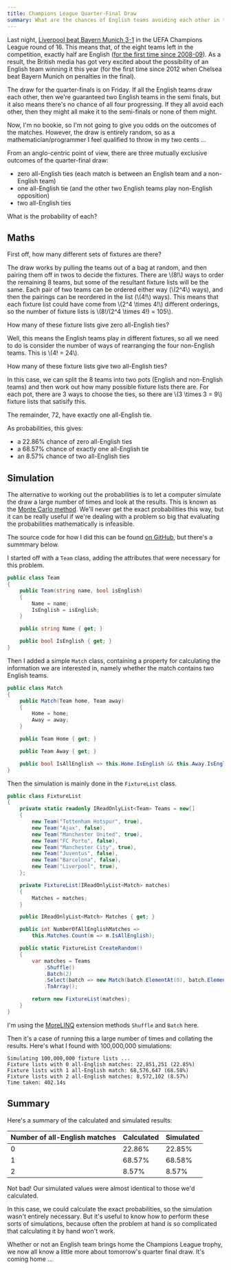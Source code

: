 ```yaml
---
title: Champions League Quarter-Final Draw
summary: What are the chances of English teams avoiding each other in the Champions League quarter-final draw?
---
```


Last night, [Liverpool beat Bayern Munich
3-1](https://www.bbc.co.uk/sport/football/47543631) in the UEFA Champions League
round of 16. This means that, of the eight teams left in the competition,
exactly half are English ([for the first time since
2008-09](https://twitter.com/OptaJoe/status/1105950279642636294)). As a result,
the British media has got very excited about the possibility of an English team
winning it this year (for the first time since 2012 when Chelsea beat Bayern
Munich on penalties in the final).

The draw for the quarter-finals is on Friday. If all the English teams draw each
other, then we're guaranteed two English teams in the semi finals, but it also
means there's no chance of all four progressing. If they all avoid each other,
then they might all make it to the semi-finals or none of them might.

Now, I'm no bookie, so I'm not going to give you odds on the outcomes of the
matches. However, the draw is entirely random, so as a mathematician/programmer
I feel qualified to throw in my two cents ...

From an anglo-centric point of view, there are three mutually exclusive outcomes
of the quarter-final draw:

- zero all-English ties (each match is between an English team and a non-English
  team)
- one all-English tie (and the other two English teams play non-English
  opposition)
- two all-English ties

What is the probability of each?

## Maths

First off, how many different sets of fixtures are there?

The draw works by pulling the teams out of a bag at random, and then pairing
them off in twos to decide the fixtures. There are \\(8!\\) ways to order the
remaining 8 teams, but some of the resultant fixture lists will be the same.
Each pair of two teams can be ordered either way (\\(2^4\\) ways), and then the
pairings can be reordered in the list (\\(4!\\) ways). This means that each
fixture list could have come from \\(2^4 \times 4!\\) different orderings, so the
number of fixture lists is \\(8!/(2^4 \times 4!) = 105\\).

How many of these fixture lists give zero all-English ties?

Well, this means the English teams play in different fixtures, so all we need to
do is consider the number of ways of rearranging the four non-English teams.
This is \\(4! = 24\\).

How many of these fixture lists give two all-English ties?

In this case, we can split the 8 teams into two pots (English and non-English
teams) and then work out how many possible fixture lists there are. For each
pot, there are 3 ways to choose the ties, so there are \\(3 \times 3 = 9\\)
fixture lists that satisify this.

The remainder, 72, have exactly one all-English tie.

As probabilities, this gives:

- a 22.86% chance of zero all-English ties
- a 68.57% chance of exactly one all-English tie
- an 8.57% chance of two all-English ties

## Simulation

The alternative to working out the probabilities is to let a computer simulate
the draw a large number of times and look at the results. This is known as the
[Monte Carlo method](https://en.wikipedia.org/wiki/Monte_Carlo_method). We'll
never get the exact probabilities this way, but it can be really useful if we're
dealing with a problem so big that evaluating the probabilities mathematically
is infeasible.

The source code for how I did this can be found
[on GitHub](https://github.com/djcarter85/ChampionsLeagueDraw),
but there's a summmary below.

I started off with a `Team` class, adding the attributes that were necessary for
this problem.

```cs
public class Team
{
    public Team(string name, bool isEnglish)
    {
        Name = name;
        IsEnglish = isEnglish;
    }

    public string Name { get; }

    public bool IsEnglish { get; }
}
```

Then I added a simple `Match` class, containing a property for calculating the
information we are interested in, namely whether the match contains two English
teams.

```cs
public class Match
{
    public Match(Team home, Team away)
    {
        Home = home;
        Away = away;
    }

    public Team Home { get; }

    public Team Away { get; }

    public bool IsAllEnglish => this.Home.IsEnglish && this.Away.IsEnglish;
}
```

Then the simulation is mainly done in the `FixtureList` class.

```cs
public class FixtureList
{
    private static readonly IReadOnlyList<Team> Teams = new[]
    {
        new Team("Tottenham Hotspur", true),
        new Team("Ajax", false),
        new Team("Manchester United", true),
        new Team("FC Porto", false),
        new Team("Manchester City", true),
        new Team("Juventus", false),
        new Team("Barcelona", false),
        new Team("Liverpool", true),
    };

    private FixtureList(IReadOnlyList<Match> matches)
    {
        Matches = matches;
    }

    public IReadOnlyList<Match> Matches { get; }

    public int NumberOfAllEnglishMatches =>
        this.Matches.Count(m => m.IsAllEnglish);

    public static FixtureList CreateRandom()
    {
        var matches = Teams
            .Shuffle()
            .Batch(2)
            .Select(batch => new Match(batch.ElementAt(0), batch.ElementAt(1)))
            .ToArray();

        return new FixtureList(matches);
    }
}
```

I'm using the [MoreLINQ](https://github.com/morelinq/MoreLINQ) extension methods
`Shuffle` and `Batch` here.

Then it's a case of running this a large number of times and collating the
results. Here's what I found with 100,000,000 simulations:

```
Simulating 100,000,000 fixture lists ...
Fixture lists with 0 all-English matches: 22,851,251 (22.85%)
Fixture lists with 1 all-English match: 68,576,647 (68.58%)
Fixture lists with 2 all-English matches: 8,572,102 (8.57%)
Time taken: 402.14s
```

## Summary

Here's a summary of the calculated and simulated results:

| Number of all-English matches | Calculated | Simulated |
| ----------------------------- | ---------- | --------- |
| 0                             | 22.86%     | 22.85%    |
| 1                             | 68.57%     | 68.58%    |
| 2                             | 8.57%      | 8.57%     |

Not bad! Our simulated values were almost identical to those we'd calculated.

In this case, we could calculate the exact probabilities, so the simulation
wasn't entirely necessary. But it's useful to know how to perform these sorts of
simulations, because often the problem at hand is so complicated that
calculating it by hand won't work.

Whether or not an English team brings home the Champions League trophy, we now
all know a little more about tomorrow's quarter final draw. It's coming home ...
